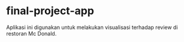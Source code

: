 # final-project-app
Aplikasi ini digunakan untuk melakukan visualisasi terhadap review di restoran Mc Donald.
